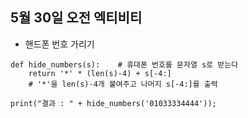 ## 5월 30일 오전 엑티비티
- 핸드폰 번호 가리기

```
def hide_numbers(s):	# 휴대폰 번호를 문자열 s로 받는다
    return '*' * (len(s)-4) + s[-4:]	
    # '*'을 len(s)-4개 붙여주고 나머지 s[-4:]를 출력

print("결과 : " + hide_numbers('01033334444'));
```

